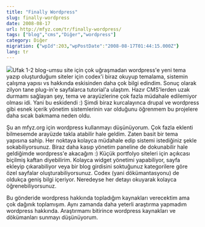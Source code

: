 ```yaml
---
title: "Finally Wordpress"
slug: finally-wordpress
date: 2008-08-17
url: http://mfyz.com/tr/finally-wordpress/
tags: ["blog","cms","Diğer","wordpress"]
category: Diğer
migration: {"wpId":203,"wpPostDate":"2008-08-17T01:44:15.000Z"}
lang: tr
---
```


![](/images/archive/tr/2009/09/wordpress.jpg)Ufak 1-2 blog-umsu site için çok uğraşmadan wordpress'e yeni tema yazıp oluşturduğum siteler için codex'i biraz okuyup temalama, sistemin çalışma yapısı vs hakkında eskisinden daha çok bilgi edindim. Sonuç olarak zilyon tane plug-in'e sayfalarca tutorial'a ulaştım. Hazır CMS'lerden uzak durmamı sağlayan şey, tema ve arayüzlerine çok fazla müdahale edilemiyor olması idi. Yani bu eskidendi :) Şimdi biraz kurcalayınca drupal ve wordpress gibi esnek içerik yönetim sistemlerinin var olduğunu öğrenmem bu projelere daha sıcak bakmama neden oldu.

Şu an mfyz.org için wordpress kullanmayı düşünüyorum. Çok fazla eklenti bilmesemde arayüzde takla atabilir hale geldim. Zaten basit bir tema yapısına sahip. Her noktaya kolayca müdahale edip sistemi istediğiniz şekle sokabiliyorsunuz. Biraz daha kasıp yönetim paneline de dokunabilir hale geldiğimde wordpress'e akacağım :) Küçük portfolyo siteleri için açıkcası biçilmiş kaftan diyebilirim. Kolayca widget yönetimi yapabiliyor, sayfa ekleyip çıkarabiliyor veya bir blog girdisini soktuğunuz kategorilere göre özel sayfalar oluşturabiliyorsunuz. Codex (yani dökümantasyonu) de oldukça geniş bilgi içeriyor. Neredeyse her detayı okuyarak kolayca öğrenebiliyorsunuz.

Bu gönderide wordpress hakkında topladığım kaynakları verecektim ama çok dağınık toplamışım. Aynı zamanda daha yeterli araştırma yapmadım wordpress hakkında. Araştırmamı bitirince wordpress kaynakları ve dökümanları sunmayı düşünüyorum.
